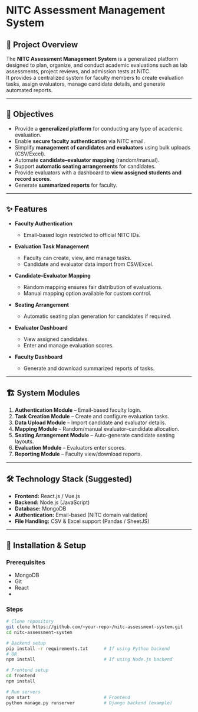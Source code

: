 # NITC Assessment Management System

## 📌 Project Overview
The **NITC Assessment Management System** is a generalized platform designed to plan, organize, and conduct academic evaluations such as lab assessments, project reviews, and admission tests at NITC.  
It provides a centralized system for faculty members to create evaluation tasks, assign evaluators, manage candidate details, and generate automated reports.

---

## 🎯 Objectives
- Provide a **generalized platform** for conducting any type of academic evaluation.
- Enable **secure faculty authentication** via NITC email.
- Simplify **management of candidates and evaluators** using bulk uploads (CSV/Excel).
- Automate **candidate–evaluator mapping** (random/manual).
- Support **automatic seating arrangements** for candidates.
- Provide evaluators with a dashboard to **view assigned students and record scores**.
- Generate **summarized reports** for faculty.

---

## ✨ Features
- **Faculty Authentication**
  - Email-based login restricted to official NITC IDs.

- **Evaluation Task Management**
  - Faculty can create, view, and manage tasks.
  - Candidate and evaluator data import from CSV/Excel.

- **Candidate–Evaluator Mapping**
  - Random mapping ensures fair distribution of evaluations.
  - Manual mapping option available for custom control.

- **Seating Arrangement**
  - Automatic seating plan generation for candidates if required.

- **Evaluator Dashboard**
  - View assigned candidates.
  - Enter and manage evaluation scores.

- **Faculty Dashboard**
  - Generate and download summarized reports of tasks.

---

## 🏗️ System Modules
1. **Authentication Module** – Email-based faculty login.
2. **Task Creation Module** – Create and configure evaluation tasks.
3. **Data Upload Module** – Import candidate and evaluator details.
4. **Mapping Module** – Random/manual evaluator–candidate allocation.
5. **Seating Arrangement Module** – Auto-generate candidate seating layouts.
6. **Evaluation Module** – Evaluators enter scores.
7. **Reporting Module** – Faculty view/download reports.

---

## 🛠️ Technology Stack (Suggested)
- **Frontend:** React.js / Vue.js  
- **Backend:**  Node.js (JavaScript)  
- **Database:** MongoDB  
- **Authentication:** Email-based (NITC domain validation)  
- **File Handling:** CSV & Excel support (Pandas / SheetJS)  

---

## 🚀 Installation & Setup
### Prerequisites
- MongoDB
- Git
- React
- 

### Steps
```bash
# Clone repository
git clone https://github.com/<your-repo>/nitc-assessment-system.git
cd nitc-assessment-system

# Backend setup
pip install -r requirements.txt      # If using Python backend
# OR
npm install                          # If using Node.js backend

# Frontend setup
cd frontend
npm install

# Run servers
npm start                            # Frontend
python manage.py runserver           # Django backend (example)
